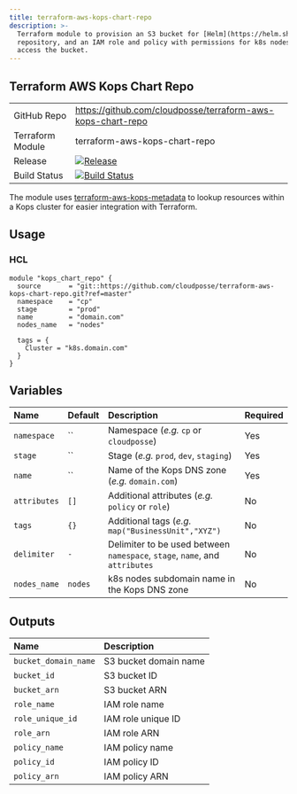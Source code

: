 ```yaml
---
title: terraform-aws-kops-chart-repo
description: >-
  Terraform module to provision an S3 bucket for [Helm](https://helm.sh/) chart
  repository, and an IAM role and policy with permissions for k8s nodes to
  access the bucket.
---
```


## Terraform AWS Kops Chart Repo

|                  |                                                                                                                                                                        |
|:-----------------|:-----------------------------------------------------------------------------------------------------------------------------------------------------------------------|
| GitHub Repo      | <https://github.com/cloudposse/terraform-aws-kops-chart-repo>                                                                                                          |
| Terraform Module | terraform-aws-kops-chart-repo                                                                                                                                          |
| Release          | [![Release](https://img.shields.io/github/release/cloudposse/terraform-aws-kops-chart-repo.svg)](https://github.com/cloudposse/terraform-aws-kops-chart-repo/releases) |
| Build Status     | [![Build Status](https://travis-ci.org/cloudposse/terraform-aws-kops-chart-repo.svg?branch=master)](https://travis-ci.org/cloudposse/terraform-aws-kops-chart-repo)    |

The module uses [terraform-aws-kops-metadata](https://github.com/cloudposse/terraform-aws-kops-metadata) to lookup resources within a Kops cluster for easier integration with Terraform.

## Usage

### HCL

```hcl
module "kops_chart_repo" {
  source       = "git::https://github.com/cloudposse/terraform-aws-kops-chart-repo.git?ref=master"
  namespace    = "cp"
  stage        = "prod"
  name         = "domain.com"
  nodes_name   = "nodes"

  tags = {
    Cluster = "k8s.domain.com"
  }
}
```

## Variables

| Name         | Default | Description                                                                 | Required |
|:-------------|:--------|:----------------------------------------------------------------------------|:---------|
| `namespace`  | ``      | Namespace (_e.g._ `cp` or `cloudposse`)                                     | Yes      |
| `stage`      | ``      | Stage (_e.g._ `prod`, `dev`, `staging`)                                     | Yes      |
| `name`       | ``      | Name of the Kops DNS zone (_e.g._ `domain.com`)                             | Yes      |
| `attributes` | `[]`    | Additional attributes (_e.g._ `policy` or `role`)                           | No       |
| `tags`       | `{}`    | Additional tags (_e.g._ `map("BusinessUnit","XYZ")`                         | No       |
| `delimiter`  | `-`     | Delimiter to be used between `namespace`, `stage`, `name`, and `attributes` | No       |
| `nodes_name` | `nodes` | k8s nodes subdomain name in the Kops DNS zone                               | No       |

## Outputs

| Name                 | Description           |
|:---------------------|:----------------------|
| `bucket_domain_name` | S3 bucket domain name |
| `bucket_id`          | S3 bucket ID          |
| `bucket_arn`         | S3 bucket ARN         |
| `role_name`          | IAM role name         |
| `role_unique_id`     | IAM role unique ID    |
| `role_arn`           | IAM role ARN          |
| `policy_name`        | IAM policy name       |
| `policy_id`          | IAM policy ID         |
| `policy_arn`         | IAM policy ARN        |
